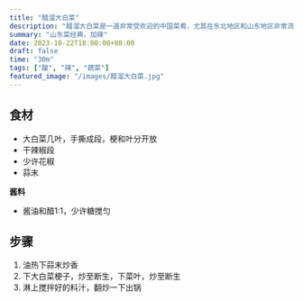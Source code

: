 ```yaml
---
title: "醋溜大白菜"
description: "醋溜大白菜是一道非常受欢迎的中国菜肴，尤其在东北地区和山东地区非常流行。"
summary: "山东菜经典，加辣"
date: 2023-10-22T18:00:00+08:00
draft: false
time: "30m"
tags: ["酸", "辣", "蔬菜"]
featured_image: "/images/醋溜大白菜.jpg"
---
```


## 食材

- 大白菜几叶，手撕成段，梗和叶分开放
- 干辣椒段
- 少许花椒
- 蒜末

**酱料**

- 酱油和醋1:1，少许糖搅匀

## 步骤

1. 油热下蒜末炒香
2. 下大白菜梗子，炒至断生，下菜叶，炒至断生
3. 淋上搅拌好的料汁，翻炒一下出锅
